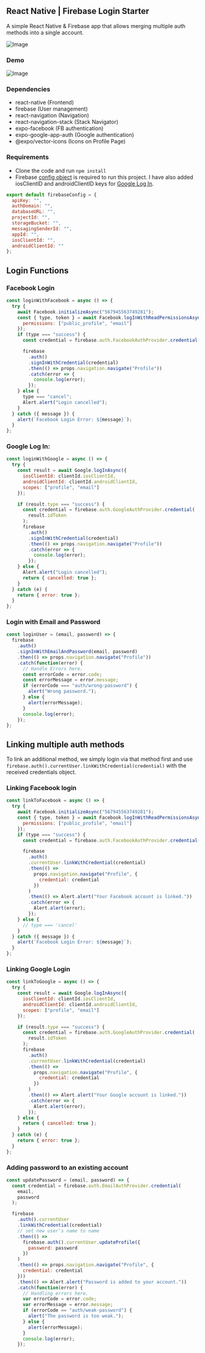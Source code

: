 ## React Native | Firebase Login Starter

A simple React Native & Firebase app that allows merging multiple auth methods into a single account.

![Image](https://i.imgur.com/uhVfFTf.png)

### Demo

![Image](https://i.imgur.com/KkKjrrS.gif)

### Dependencies

- react-native (Frontend)
- firebase (User management)
- react-navigation (Navigation)
- react-navigation-stack (Stack Navigator)
- expo-facebook (FB authentication)
- expo-google-app-auth (Google authentication)
- @expo/vector-icons (Icons on Profile Page)

### Requirements

- Clone the code and run `npm install`
- Firebase [config object](https://firebase.google.com/docs/web/setup#config-object) is required to run this project. I have also added iosClientID and androidClientID keys for [Google Log In](https://docs.expo.io/versions/latest/sdk/google/).

```javascript
export default firebaseConfig = {
  apiKey: "",
  authDomain: "",
  databaseURL: "",
  projectId: "",
  storageBucket: "",
  messagingSenderId: "",
  appId: "",
  iosClientId: "",
  androidClientId: ""
};
```

## Login Functions

### Facebook Login

```javascript
const loginWithFacebook = async () => {
  try {
    await Facebook.initializeAsync("567945563749281");
    const { type, token } = await Facebook.logInWithReadPermissionsAsync({
      permissions: ["public_profile", "email"]
    });
    if (type === "success") {
      const credential = firebase.auth.FacebookAuthProvider.credential(token);

      firebase
        .auth()
        .signInWithCredential(credential)
        .then(() => props.navigation.navigate("Profile"))
        .catch(error => {
          console.log(error);
        });
    } else {
      type === "cancel";
      Alert.alert("Login cancelled");
    }
  } catch ({ message }) {
    alert(`Facebook Login Error: ${message}`);
  }
};
```

### Google Log In:

```javascript
const loginWithGoogle = async () => {
  try {
    const result = await Google.logInAsync({
      iosClientId: clientId.iosClientId,
      androidClientId: clientId.androidClientId,
      scopes: ["profile", "email"]
    });

    if (result.type === "success") {
      const credential = firebase.auth.GoogleAuthProvider.credential(
        result.idToken
      );
      firebase
        .auth()
        .signInWithCredential(credential)
        .then(() => props.navigation.navigate("Profile"))
        .catch(error => {
          console.log(error);
        });
    } else {
      Alert.alert("Login cancelled");
      return { cancelled: true };
    }
  } catch (e) {
    return { error: true };
  }
};
```

### Login with Email and Password

```javascript
const loginUser = (email, password) => {
  firebase
    .auth()
    .signInWithEmailAndPassword(email, password)
    .then(() => props.navigation.navigate("Profile"))
    .catch(function(error) {
      // Handle Errors here.
      const errorCode = error.code;
      const errorMessage = error.message;
      if (errorCode === "auth/wrong-password") {
        alert("Wrong password.");
      } else {
        alert(errorMessage);
      }
      console.log(error);
    });
};
```

## Linking multiple auth methods

To link an additional method, we simply login via that method first and use `firebase.auth().currentUser.linkWithCredential(credential)` with the received credentials object.

### Linking Facebook login

```javascript
const linkToFacebook = async () => {
  try {
    await Facebook.initializeAsync("567945563749281");
    const { type, token } = await Facebook.logInWithReadPermissionsAsync({
      permissions: ["public_profile", "email"]
    });
    if (type === "success") {
      const credential = firebase.auth.FacebookAuthProvider.credential(token);

      firebase
        .auth()
        .currentUser.linkWithCredential(credential)
        .then(() =>
          props.navigation.navigate("Profile", {
            credential: credential
          })
        )
        .then(() => Alert.alert("Your Facebook account is linked."))
        .catch(error => {
          Alert.alert(error);
        });
    } else {
      // type === 'cancel'
    }
  } catch ({ message }) {
    alert(`Facebook Login Error: ${message}`);
  }
};
```

### Linking Google Login

```javascript
const linkToGoogle = async () => {
  try {
    const result = await Google.logInAsync({
      iosClientId: clientId.iosClientId,
      androidClientId: clientId.androidClientId,
      scopes: ["profile", "email"]
    });

    if (result.type === "success") {
      const credential = firebase.auth.GoogleAuthProvider.credential(
        result.idToken
      );
      firebase
        .auth()
        .currentUser.linkWithCredential(credential)
        .then(() =>
          props.navigation.navigate("Profile", {
            credential: credential
          })
        )
        .then(() => Alert.alert("Your Google account is linked."))
        .catch(error => {
          Alert.alert(error);
        });
    } else {
      return { cancelled: true };
    }
  } catch (e) {
    return { error: true };
  }
};
```

### Adding password to an existing account

```javascript
const updatePassword = (email, password) => {
  const credential = firebase.auth.EmailAuthProvider.credential(
    email,
    password
  );

  firebase
    .auth().currentUser
    .linkWithCredential(credential)
    // set new user's name to name
    .then(() =>
      firebase.auth().currentUser.updateProfile({
        password: password
      })
    )
    .then(() => props.navigation.navigate("Profile", {
      credential: credential
    }))
    .then(() => Alert.alert("Password is added to your account."))
    .catch(function(error) {
      // Handling errors here.
      var errorCode = error.code;
      var errorMessage = error.message;
      if (errorCode == "auth/weak-password") {
        alert("The password is too weak.");
      } else {
        alert(errorMessage);
      }
      console.log(error);
    });
```
